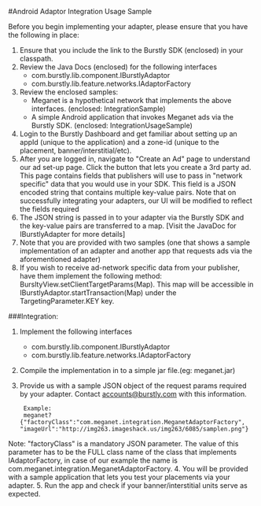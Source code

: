 #Android Adaptor Integration Usage Sample

Before you begin implementing your adapter, please ensure that you have the following  in place:

1. Ensure that you include the link to the Burstly SDK (enclosed) in your classpath.
2. Review the Java Docs (enclosed) for the following interfaces
     - com.burstly.lib.component.IBurstlyAdaptor
     - com.burstly.lib.feature.networks.IAdaptorFactory
3. Review the enclosed samples:
	- Meganet is a hypothetical network that implements the above interfaces. (enclosed: IntegrationSample)
    - A simple Android application that invokes Meganet ads via the Burstly SDK. (enclosed: IntegrationUsageSample)
4. Login to the Burstly Dashboard and get familiar about setting up an appId (unique to the application) and a zone-id (unique to the placement, banner/interstitial/etc).
5. After you are logged in, navigate to "Create an Ad" page to understand our ad set-up page. Click the button that lets you create a 3rd party ad. This page contains fields that publishers will use to pass in "network specific" data that you would use in your SDK. This field is a JSON encoded string that contains multiple key-value pairs. Note that on successfully integrating your adapters, our UI will be modified to reflect the fields required
6. The JSON string is passed in to your adapter via the Burstly SDK and the key-value pairs are transferred to a map. [Visit the JavaDoc for IBurstlyAdapter for more details]
7. Note that you are provided with two samples (one that shows a sample implementation of an adapter and another app that requests ads via the aforementioned adapter)
8. If you wish to receive ad-network specific data from your publisher, have them implement the following method:
BursltyView.setClientTargetParams(Map). This map will be accessible in IBurstlyAdaptor.startTransaction(Map) under the TargetingParameter.KEY key.

###Integration:

1. Implement the following interfaces
	- com.burstly.lib.component.IBurstlyAdaptor
	- com.burstly.lib.feature.networks.IAdaptorFactory
2. Compile the implementation in to a simple jar file.(eg: meganet.jar)
3. Provide us with a sample JSON object of the request params required by your adapter. Contact accounts@burstly.com with this information.
		
		Example:
		meganet?{"factoryClass":"com.meganet.integration.MeganetAdaptorFactory", "imageUrl":"http://img263.imageshack.us/img263/6085/samplen.png"}		
Note: "factoryClass" is a mandatory JSON parameter. The value of this parameter has to be the FULL class name of the class that implements IAdaptorFactory, in case of our example the name is com.meganet.integration.MeganetAdaptorFactory.
4. You will be provided with a sample application that lets you test your placements via your adapter.
5. Run the app and check if your banner/interstitial units serve as expected.
